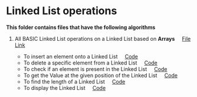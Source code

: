 # Linked List operations

**This folder contains files that have the following algorithms**

 1. All BASIC Linked List operations on a Linked List based on **Arrays** &nbsp;&nbsp;&nbsp; [File Link](https://github.com/Zanark/Algorithms/blob/f65f98acd93a2d5b2bfc96c56e35998a7ab8be50/Competitive%20Coding/Linked%20List/Linked_Lists_based_on_Arrays/LInked_List_Operations_%5BArray%5D.cpp#L1)
   
    * To insert an element onto a Linked List &nbsp;&nbsp;&nbsp; [Code](https://github.com/Zanark/Algorithms/blob/f65f98acd93a2d5b2bfc96c56e35998a7ab8be50/Competitive%20Coding/Linked%20List/Linked_Lists_based_on_Arrays/LInked_List_Operations_%5BArray%5D.cpp#L57-L67)
    * To delete a specific element from a Linked List &nbsp;&nbsp;&nbsp; [Code](https://github.com/Zanark/Algorithms/blob/f65f98acd93a2d5b2bfc96c56e35998a7ab8be50/Competitive%20Coding/Linked%20List/Linked_Lists_based_on_Arrays/LInked_List_Operations_%5BArray%5D.cpp#L45-L55)
    * To check if an element is present in the Linked List &nbsp;&nbsp;&nbsp; [Code](https://github.com/Zanark/Algorithms/blob/f65f98acd93a2d5b2bfc96c56e35998a7ab8be50/Competitive%20Coding/Linked%20List/Linked_Lists_based_on_Arrays/LInked_List_Operations_%5BArray%5D.cpp#L37-L43)
    * To get the Value at the given position of the Linked List &nbsp;&nbsp;&nbsp; [Code](https://github.com/Zanark/Algorithms/blob/f65f98acd93a2d5b2bfc96c56e35998a7ab8be50/Competitive%20Coding/Linked%20List/Linked_Lists_based_on_Arrays/LInked_List_Operations_%5BArray%5D.cpp#L29-L35)
    * To find the length of a Linked List &nbsp;&nbsp;&nbsp; [Code](https://github.com/Zanark/Algorithms/blob/f65f98acd93a2d5b2bfc96c56e35998a7ab8be50/Competitive%20Coding/Linked%20List/Linked_Lists_based_on_Arrays/LInked_List_Operations_%5BArray%5D.cpp#L14)
    * To display the Linked List &nbsp;&nbsp;&nbsp; [Code](https://github.com/Zanark/Algorithms/blob/f65f98acd93a2d5b2bfc96c56e35998a7ab8be50/Competitive%20Coding/Linked%20List/Linked_Lists_based_on_Arrays/LInked_List_Operations_%5BArray%5D.cpp#L69-L76)